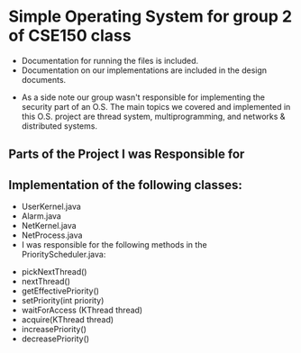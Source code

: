 Simple Operating System for group 2 of CSE150 class
===================================================

+ Documentation for running the files is included.
+ Documentation on our implementations are included in the design documents.
- As a side note our group wasn't responsible for implementing the security part of an O.S. The main topics we covered and implemented in this O.S. project are thread system, multiprogramming, and networks & distributed systems.

Parts of the Project I was Responsible for
--------------------------------------------

Implementation of the following classes:
----------------------------------------

+ UserKernel.java
+ Alarm.java
+ NetKernel.java
+ NetProcess.java
+ I was responsible for the following methods in the PriorityScheduler.java:
* pickNextThread()
* nextThread()
* getEffectivePriority()
* setPriority(int priority)
* waitForAccess (KThread thread)
* acquire(KThread thread)
* increasePriority()
* decreasePriority()